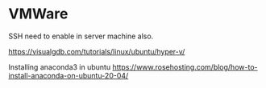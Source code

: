 # VMWare



SSH need to enable in server machine also.

https://visualgdb.com/tutorials/linux/ubuntu/hyper-v/ 


Installing anaconda3 in ubuntu
https://www.rosehosting.com/blog/how-to-install-anaconda-on-ubuntu-20-04/ 
